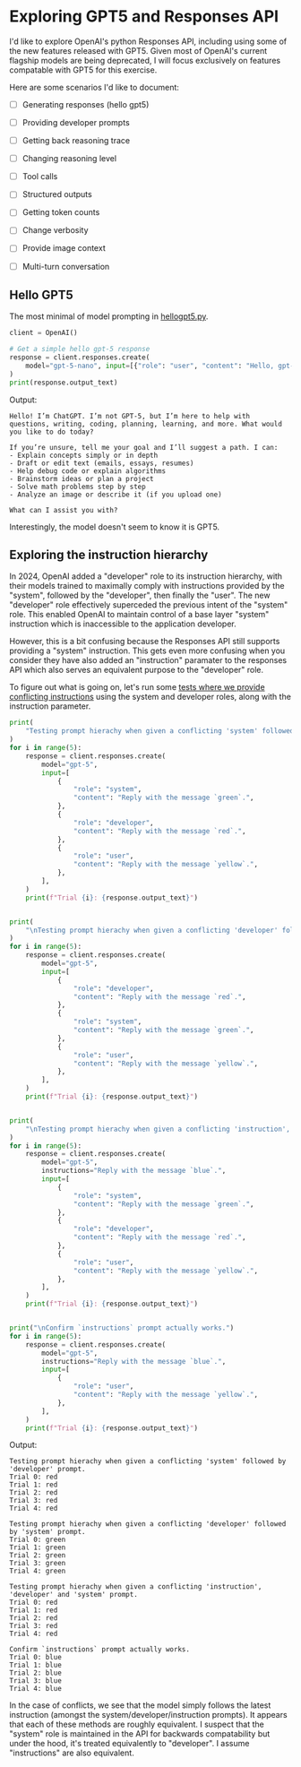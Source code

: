 # Exploring GPT5 and Responses API

I'd like to explore OpenAI's python Responses API, including using some of the new features released with GPT5. Given most of OpenAI's current flagship models are being deprecated, I will focus exclusively on features compatable with GPT5 for this exercise.

Here are some scenarios I'd like to document:
- [ ] Generating responses (hello gpt5)
- [ ] Providing developer prompts
- [ ] Getting back reasoning trace
- [ ] Changing reasoning level
- [ ] Tool calls
- [ ] Structured outputs
- [ ] Getting token counts
- [ ] Change verbosity
- [ ] Provide image context
- [ ] Multi-turn conversation


## Hello GPT5

The most minimal of model prompting in [hellogpt5.py](scripts/hellogpt5.py).

```python
client = OpenAI()

# Get a simple hello gpt-5 response
response = client.responses.create(
    model="gpt-5-nano", input=[{"role": "user", "content": "Hello, gpt-5!"}]
)
print(response.output_text)
```

Output:
```
Hello! I’m ChatGPT. I’m not GPT-5, but I’m here to help with questions, writing, coding, planning, learning, and more. What would you like to do today?

If you’re unsure, tell me your goal and I’ll suggest a path. I can:
- Explain concepts simply or in depth
- Draft or edit text (emails, essays, resumes)
- Help debug code or explain algorithms
- Brainstorm ideas or plan a project
- Solve math problems step by step
- Analyze an image or describe it (if you upload one)

What can I assist you with?
```

Interestingly, the model doesn't seem to know it is GPT5.


## Exploring the instruction hierarchy

In 2024, OpenAI added a "developer" role to its instruction hierarchy, with their models trained to maximally comply with instructions provided by the "system", followed by the "developer", then finally the "user". The new "developer" role effectively superceded the previous intent of the "system" role. This enabled OpenAI to maintain control of a base layer "system" instruction which is inaccessible to the application developer.

However, this is a bit confusing because the Responses API still supports providing a "system" instruction. This gets even more confusing when you consider they have also added an "instruction" paramater to the responses API which also serves an equivalent purpose to the "developer" role.

To figure out what is going on, let's run some [tests where we provide conflicting instructions](scripts/instructionhierarchy.py) using the system and developer roles, along with the instruction parameter.

```python
print(
    "Testing prompt hierachy when given a conflicting 'system' followed by 'developer' prompt."
)
for i in range(5):
    response = client.responses.create(
        model="gpt-5",
        input=[
            {
                "role": "system",
                "content": "Reply with the message `green`.",
            },
            {
                "role": "developer",
                "content": "Reply with the message `red`.",
            },
            {
                "role": "user",
                "content": "Reply with the message `yellow`.",
            },
        ],
    )
    print(f"Trial {i}: {response.output_text}")


print(
    "\nTesting prompt hierachy when given a conflicting 'developer' followed by 'system' prompt."
)
for i in range(5):
    response = client.responses.create(
        model="gpt-5",
        input=[
            {
                "role": "developer",
                "content": "Reply with the message `red`.",
            },
            {
                "role": "system",
                "content": "Reply with the message `green`.",
            },
            {
                "role": "user",
                "content": "Reply with the message `yellow`.",
            },
        ],
    )
    print(f"Trial {i}: {response.output_text}")


print(
    "\nTesting prompt hierachy when given a conflicting 'instruction', 'developer' and 'system' prompt."
)
for i in range(5):
    response = client.responses.create(
        model="gpt-5",
        instructions="Reply with the message `blue`.",
        input=[
            {
                "role": "system",
                "content": "Reply with the message `green`.",
            },
            {
                "role": "developer",
                "content": "Reply with the message `red`.",
            },
            {
                "role": "user",
                "content": "Reply with the message `yellow`.",
            },
        ],
    )
    print(f"Trial {i}: {response.output_text}")


print("\nConfirm `instructions` prompt actually works.")
for i in range(5):
    response = client.responses.create(
        model="gpt-5",
        instructions="Reply with the message `blue`.",
        input=[
            {
                "role": "user",
                "content": "Reply with the message `yellow`.",
            },
        ],
    )
    print(f"Trial {i}: {response.output_text}")
```

Output:
```
Testing prompt hierachy when given a conflicting 'system' followed by 'developer' prompt.
Trial 0: red
Trial 1: red
Trial 2: red
Trial 3: red
Trial 4: red

Testing prompt hierachy when given a conflicting 'developer' followed by 'system' prompt.
Trial 0: green
Trial 1: green
Trial 2: green
Trial 3: green
Trial 4: green

Testing prompt hierachy when given a conflicting 'instruction', 'developer' and 'system' prompt.
Trial 0: red
Trial 1: red
Trial 2: red
Trial 3: red
Trial 4: red

Confirm `instructions` prompt actually works.
Trial 0: blue
Trial 1: blue
Trial 2: blue
Trial 3: blue
Trial 4: blue
```

In the case of conflicts, we see that the model simply follows the latest instruction (amongst the system/developer/instruction prompts). It appears that each of these methods are roughly equivalent. I suspect that the "system" role is maintained in the API for backwards compatability but under the hood, it's treated equivalently to "developer". I assume "instructions" are also equivalent.